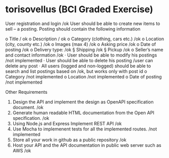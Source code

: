   # torisovellus (BCI Graded Exercise)

User registration and login /ok
User should be able to create new items to sell – a posting. Posting should contain the following information

o Title / ok
o Description / ok
o Category (clothing, cars etc.) /ok
o Location (city, county etc.) /ok
o Images (max 4) /ok
o Asking price /ok
o Date of posting /ok
o Delivery type: /ok
§ Shipping /ok
§ Pickup /ok
o Seller’s name and contact information /ok
· User should be able to modify his postings /not implemented
· User should be able to delete his posting /user can delete any post
· All users (logged and non-logged) should be able to search and list postings based on /ok, but works only with post id
o Category /not implemented
o Location /not implemented
o Date of posting /not implemented

Other Requirements

1. Design the API and implement the design as OpenAPI specification document. /ok
2. Generate human readable HTML documentation from the Open API specification. /ok
3. Using Node.js and Express Implement REST API /ok
4. Use Mocha to implemenent tests for all the implemented routes. /not implemented
5. Store all your work in github as a public repository /ok
6. Host your API and the API documentation in public web server such as AWS /ok
